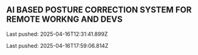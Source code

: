 ## AI BASED POSTURE CORRECTION SYSTEM FOR REMOTE WORKNG AND DEVS


Last pushed: 2025-04-16T12:31:41.899Z

Last pushed: 2025-04-16T17:59:06.814Z